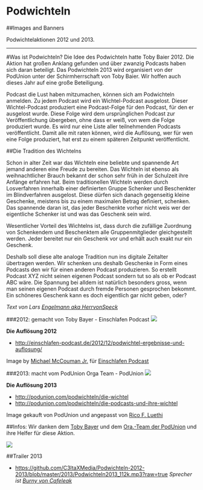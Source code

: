 Podwichteln
===========

##Images and Banners

Podwichtelaktionen 2012 und 2013.

----

#Was ist Podwichteln?
Die Idee des Podwichteln hatte Toby Baier 2012. Die Aktion hat großen Anklang gefunden und über zwanzig Podcasts haben sich daran beteiligt.
Das Podwichteln 2013 wird organisiert von der PodUnion unter der Schirmherrschaft von Toby Baier. Wir hoffen auch dieses Jahr auf eine große Beteiligung.

Podcast die Lust haben mitzumachen, können sich am Podwichteln anmelden. Zu jedem Podcast wird ein Wichtel-Podcast ausgelost. Dieser Wichtel-Podcast produziert eine Podcast-Folge für den Podcast, für den er ausgelost wurde. Diese Folge wird dem ursprünglichen Podcast zur Veröffentlichung übergeben, ohne dass er weiß, von wem die Folge produziert wurde. Es wird nur eine Liste aller teilnehmenden Podcasts veröffentlicht. Damit alle mit raten können, wird die Auflösung, wer für wen eine Folge produziert, hat erst zu einem späteren Zeitpunkt veröffentlicht.

##Die Tradition des Wichtelns

Schon in alter Zeit war das Wichteln eine beliebte und spannende Art jemand anderen eine Freude zu bereiten. Das Wichteln ist ebenso als weihnachtlicher Brauch bekannt der schon sehr früh in der Schulzeit ihre Anfänge erfahren hat. Beim traditionellen Wichteln werden durch Losverfahren innerhalb einer definierten Gruppe Schenker und Beschenkter im Blindverfahren ausgelost. Diese dürfen sich danach gegenseitig kleine Geschenke, meistens bis zu einem maximalen Betrag definiert, schenken. Das spannende daran ist, das jeder Beschenkte vorher nicht weis wer der eigentliche Schenker ist und was das Geschenk sein wird.

Wesentlicher Vorteil des Wichtelns ist, dass durch die zufällige Zuordnung von Schenkendem und Beschenktem alle Gruppenmitglieder gleichgestellt werden. Jeder bereitet nur ein Geschenk vor und erhält auch exakt nur ein Geschenk.

Deshalb soll diese alte analoge Tradition nun ins digitale Zeitalter übertragen werden. Wir schenken uns deshalb Geschenke in Form eines Podcasts den wir für einen anderen Podcast produzieren. So erstellt Podcast XYZ nicht seinen eigenen Podcast sondern tut so als ob er Podcast ABC wäre. Die Spannung bei alldem ist natürlich besonders gross, wenn man seinen eigenen Podcast durch fremde Personen gesprochen bekommt. Ein schöneres Geschenk kann es doch eigentlich gar nicht geben, oder?

*Text von Lars <a href="http://teo-net.de/wordpress/">Engelmann aka HerrvonSpeck</a>*


###2012: gemacht von Toby Bayer - Einschlafen Podcast
<img src="https://raw.github.com/C3ltaXMedia/Podwichteln-2012-2013/master/2012/20121124090058!Action_Podwichteln-Toby2012.png">

**Die Auflösung 2012**
- http://einschlafen-podcast.de/2012/12/podwichtel-ergebnisse-und-auflosung/

Image by <a href="https://github.com/McCouman?tab=repositories">Michael McCouman Jr.</a> für <a href="http://einschlafen-podcast.de/">Einschlafen Podcast</a>


###2013: macht vom PodUnion Orga Team - PodUnion
<img src="https://raw.github.com/C3ltaXMedia/Podwichteln-2012-2013/master/2013/podwichteln300x300.png">

**Die Auflösung 2013**
- http://podunion.com/podwichteln/die-wichtel
- http://podunion.com/podwichteln/die-podcasts-und-ihre-wichtel

Image gekauft von PodUnion und angepasst von <a href="https://twitter.com/ricoluethi">Rico F. Luethi</a>

##Infos:
Wir danken dem <a href="http://podunion.com/podcaster/3541/toby-baier">Toby Bayer</a> und dem <a href="http://podunion.com/podwichteln/podwichtel-organisations-team">Ora.-Team der PodUnion</a> und ihre Helfer für diese Aktion.<br>

<a href="http://podunion.com/podwichteln/podwichtel-organisations-team"><img src="http://podunion.com/wordpress/wp-content/uploads/2012/06/Logo-PodUnion-Web-s11.png"></a>

##Trailer 2013
- https://github.com/C3ltaXMedia/Podwichteln-2012-2013/blob/master/2013/Podwichteln2013_112k.mp3?raw=true
*Sprecher ist <a href="http://www.cafeleak.net/">Burny von Cafeleak</a>*

